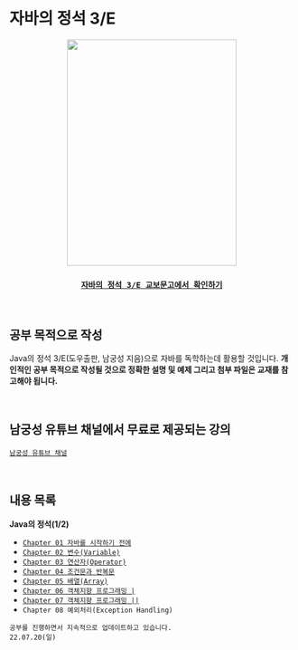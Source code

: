 # 자바의 정석 3/E 

<div align="center">
<img src="https://bookthumb-phinf.pstatic.net/cover/101/911/10191151.jpg?udate=20211224"  width="300" height="400"/>

### [`자바의 정석 3/E 교보문고에서 확인하기`](http://www.kyobobook.co.kr/product/detailViewKor.laf?barcode=9788994492032#N)

</div>

<BR>


## 공부 목적으로 작성

Java의 정석 3/E(도우출판, 남궁성 지음)으로 자바를 독학하는데 활용할 것입니다. <B>개인적인 공부 목적으로 작성될 것으로 정확한 설명 및 예제 그리고 첨부 파일은 교재를 참고해야 됩니다.</B>

<BR>

## 남궁성 유튜브 채널에서 무료로 제공되는 강의

[`남궁성 유튜브 채널`](https://www.youtube.com/watch?v=kyqYaCO9S8U&list=PLW2UjW795-f7XMJRP0c90MIPlDgsbbGQz)

<BR>

## 내용 목록

<B>Java의 정석(1/2)</B>
- [`Chapter 01 자바를 시작하기 전에`](https://github.com/LimDae94/java_studty/tree/main/java-3e/ch01)
- [`Chapter 02 변수(Variable)`](https://github.com/LimDae94/WORK-HARD/tree/main/java-3e/ch02)
- [`Chapter 03 연산자(Operator)`](https://github.com/LimDae94/WORK-HARD/tree/main/java-3e/ch03)
- [`Chapter 04 조건문과 반복문`](https://github.com/LimDae94/WORK-HARD/tree/main/java-3e/ch04)
- [`Chapter 05 배열(Array)`](https://github.com/LimDae94/WORK-HARD/tree/main/java-3e/ch05)
- [`Chapter 06 객체지향 프로그래밍 |`](https://github.com/LimDae94/WORK-HARD/tree/main/java-3e/ch06) 
- [`Chapter 07 객체지향 프로그래밍 ||`](https://github.com/LimDae94/WORK-HARD/tree/main/java-3e/ch07)
- `Chapter 08 예외처리(Exception Handling)`

```
공부를 진행하면서 지속적으로 업데이트하고 있습니다.
22.07.20(일) 
```